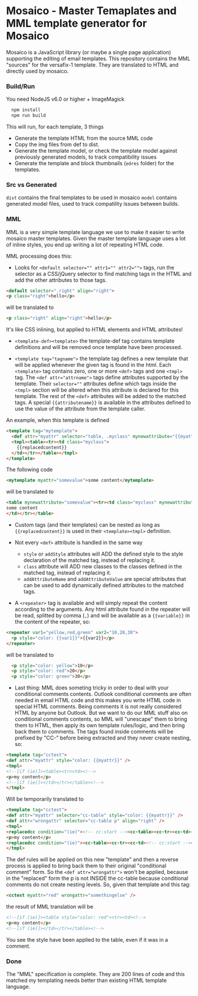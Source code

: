 # Mosaico - Master Temaplates and MML template generator for Mosaico

Mosaico is a JavaScript library (or maybe a single page application) supporting the editing of email templates.
This repository contains the MML "sources" for the versafix-1 template. They are translated to HTML and directly used by mosaico.

### Build/Run

You need NodeJS v6.0 or higher + ImageMagick

```javascript
  npm install
  npm run build
```

This will run, for each template, 3 things

- Generate the template HTML from the source MML code
- Copy the img files from def to dist.
- Generate the template model, or check the template model against previously generated models, to track compatibility issues
- Generate the template and block thumbnails (```edres``` folder) for the templates.

### Src vs Generated

```dist``` contains the final templates to be used in mosaico
```model``` contains generated model files, used to track compatility issues between builds.

### MML

MML is a very simple template language we use to make it easier to write mosaico master templates. Given the master template language uses a lot of inline styles, you end up writing a lot of repeating HTML code.

MML processing does this:

- Looks for ```<default selector="" attr1="" attr2="">``` tags, run the selector as a CSS/jQuery selector to find matching tags in the HTML and add the other attributes to those tags.

```html
<default selector=".right" align="right">
<p class="right">hello</p>
```
will be translated to
```html
<p class="right" align="right">hello</p>
```
It's like CSS inlining, but applied to HTML elements and HTML attributes!

- ```<template-def><template>``` the template-def tag contains template definitions and will be removed once template have been processed.

- ```<template tag="tagname">``` the template tag defines a new template that will be applied whenever the given tag is found in the html. Each ```<template>``` tag contains zero, one or more ```<def>``` tags and one ```<tmpl>``` tag. The ```<def attr="attrname">``` tags define attributes supported by the template. Their ```selector=""``` attributes define which tags inside the ```<tmpl>``` section will be altered when this attribute is declared for this template. The rest of the ```<def>``` attributes will be added to the matched tags. A special ```{{attributename}}``` is available in the attributes defined to use the value of the attribute from the template caller.

An example, when this template is defined
```html
<template tag="mytemplate">
  <def attr="myattr" selector="table, .myclass" mynewattribute="{{myattr}}" />
  <tmpl><table><tr><td class="myclass">
	{{replacedcontent}}
  </td></tr></table></tmpl>
</template>
```
The following code
```html
<mytemplate myattr="somevalue">some content</mytemplate>
```
will be translated to
```html
<table mynewattribute="somevalue"><tr><td class="myclass" mynewattribute="somevalue">
some content
</td></tr></table>
```

- Custom tags (and their templates) can be nested as long as ```{{replacedcontent}}``` is used in their ```<template><tmpl>``` definition.

- Not every ```<def>``` attribute is handled in the same way
	- ```style``` or ```addStyle``` attributes will ADD the defined style to the style declaration of the matched tag, instead of replacing it.
	- ```class``` attribute will ADD new classes to the classes defined in the matched tag, instead of replacing it.
	- ```addAttributeName``` and ```addAttributeValue``` are special attributes that can be used to add dynamically defined attributes to the matched tags.

- A ```<repeater>``` tag is available and will simply repeat the content according to the arguments. Any html attribute found in the repeater will be read, splitted by comma (```,```) and will be available as a ```{{variable}}``` in the content of the repeater, so:

```html
<repeater var1="yellow,red,green" var2="10,20,30">
  <p style="color: {{var1}}">{{var2}}</p>
</repeater>
```
will be translated to
```html
  <p style="color: yellow">10</p>
  <p style="color: red">20</p>
  <p style="color: green">30</p>
```

- Last thing: MML does someting tricky in order to deal with your conditional comments contents. Outlook conditional comments are often needed in email HTML code and this makes you write HTML code in special HTML comments. Being comments it is not really considered HTML by anyone but Outlook. But we want to do our MML stuff also on conditional comments contents, so MML will "unescape" them to bring them to HTML, then apply its own template rules/logic, and then bring back them to comments. The tags found inside comments will be prefixed by "CC-" before being extracted and they never create nesting, so:

```html
<template tag="cctest">
<def attr="myattr" style="color: {{myattr}}" />
<tmpl>
<!--[if (ie)]><table><tr><td><!-->
<p>my content</p>
<!--[if (ie)]></td></tr></table><!-->
</tmpl>
```
Will be temporarily translated to 
```html
<template tag="cctest">
<def attr="myattr" selector="cc-table" style="color: {{myattr}}" />
<def attr="wrongattr" selector="cc-table p" align="right" />
<tmpl>
<replacedcc condition="(ie)"><!-- cc:start --><cc-table><cc-tr><cc-td><!-- cc:end --></cc-td></cc-tr></cc-table></replacedcc>
<p>my content</p>
<replacedcc condition="(ie)"><cc-table><cc-tr><cc-td><!-- cc:start --></cc-td></cc-tr></cc-table><!-- cc:end --></replacedcc>
</tmpl>
```
The def rules will be applied on this new "template" and then a reverse process is applied to bring back them to their original "conditional comment" form.
So the ```<def attr="wrongattr">``` won't be applied, because in the "replaced" form the p is not INSIDE the cc-table because conditional comments do not create nesting levels.
So, given that template and this tag:
```html
<cctest myattr="red" wrongattr="somethingelse" />
```
the result of MML translation will be
```html
<!--[if (ie)]><table style="color: red"><tr><td><!-->
<p>my content</p>
<!--[if (ie)]></td></tr></table><!-->
```
You see the style have been applied to the table, even if it was in a comment.

### Done

The "MML" specification is complete. They are 200 lines of code and this matched my templating needs better than existing HTML template language.
